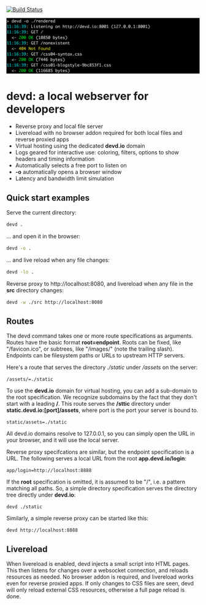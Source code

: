 
[![Build Status](https://drone.io/github.com/cortesi/devd/status.png)](https://drone.io/github.com/cortesi/devd/latest)

![screenshot](docs/devd-terminal.png "devd in action")

# devd: a local webserver for developers

- Reverse proxy and local file server
- Livereload with no browser addon required for both local files and reverse proxied apps
- Virtual hosting using the dedicated **devd.io** domain
- Logs geared for interactive use: coloring, filters, options to show headers and timing information
- Automatically selects a free port to listen on
- **-o** automatically opens a browser window
- Latency and bandwidth limit simulation


## Quick start examples

Serve the current directory:

```bash
devd .
```

... and open it in the browser:

```bash
devd -o .
```

... and live reload when any file changes:

```bash
devd -lo .
```

Reverse proxy to http://localhost:8080, and livereload when any file in the **src** directory changes:

```bash
devd -w ./src http://localhost:8080
```




## Routes

The devd command takes one or more route specifications as arguments. Routes
have the basic format **root=endpoint**. Roots can be fixed, like
"/favicon.ico", or subtrees, like "/images/" (note the trailing slash).
Endpoints can be filesystem paths or URLs to upstream HTTP servers.

Here's a route that serves the directory *./static* under */assets* on the server:

```
/assets/=./static
```

To use the **devd.io** domain for virtual hosting, you can add a sub-domain to
the root specification. We recognize subdomains by the fact that they don't
start with a leading **/**. This route serves the **/sttic** directory under
**static.devd.io:[port]/assets**, where port is the port your server is bound
to.

```
static/assets=./static
```

All devd.io domains resolve to 127.0.0.1, so you can simply open the URL in
your browser, and it will use the local server.

Reverse proxy specifcations are similar, but the endpoint specification is a
URL. The following serves a local URL from the root **app.devd.io/login**:

```
app/login=http://localhost:8888
```

If the **root** specification is omitted, it is assumed to be "/", i.e. a
pattern matching all paths. So, a simple directory specification serves the
directory tree directly under **devd.io**:

```
devd ./static
```

Similarly, a simple reverse proxy can be started like this:

```
devd http://localhost:8888
```


## Livereload

When livereload is enabled, devd injects a small script into HTML pages. This
then listens for changes over a websocket connection, and reloads resources as
needed. No browser addon is required, and livereload works even for reverse
proxied apps. If only changes to CSS files are seen, devd will only reload
external CSS resources, otherwise a full page reload is done.

##
